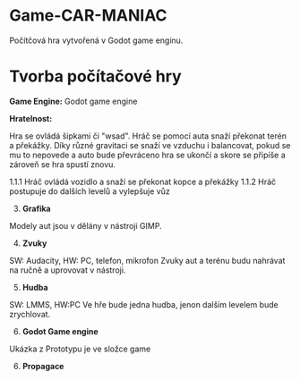 # Game-CAR-MANIAC
Počítčová hra vytvořená v Godot game enginu.

# Tvorba počítačové hry

 __Game Engine:__ Godot game engine

__Hratelnost:__ 

Hra se ovládá šipkami či "wsad". Hráč se pomocí auta snaží překonat terén a překážky. Díky různé gravitaci se snaží ve vzduchu i balancovat, pokud se mu to nepovede a auto bude převráceno hra se ukončí a skore se připíše a zároveň se hra spustí znovu.

1.1.1 Hráč ovládá vozidlo a snaží se překonat kopce a překážky
1.1.2 Hráč postupuje do dalších levelů a vylepšuje vůz

3. __Grafika__

Modely aut jsou v dělány v nástroji GIMP. 

4. __Zvuky__

SW: Audacity, HW: PC, telefon, mikrofon
Zvuky aut a terénu budu nahrávat na ručně a uprovovat v nástroji.

5. __Hudba__

SW: LMMS, HW:PC
Ve hře bude jedna hudba, jenon dalším levelem bude zrychlovat.


6. __Godot Game engine__

Ukázka z Prototypu je ve složce game

6. __Propagace__
